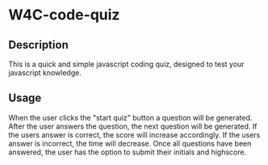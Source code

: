 # W4C-code-quiz

## Description

This is a quick and simple javascript coding quiz, designed to test your javascript knowledge.


## Usage

When the user clicks the "start quiz" button a question will be generated. After the user answers the question, the next question will be generated. If the users answer is correct, the score will increase accordingly. If the users answer is incorrect, the time will decrease. Once all questions have been answered, the user has the option to submit their initials and highscore.

